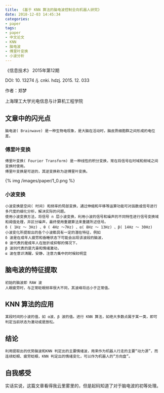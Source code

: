 ```yaml
---
title: 《基于 KNN 算法的脑电波控制全向机器人研究》
date: 2018-12-03 14:45:34
categories:
- paper
tags:
- paper
- 中文论文
- KNN
- 脑电波
- 傅里叶变换
- 小波分析
---
```

《信息技术》 2015年第12期

DOI: 10. 13274 /j. cnki. hdzj. 2015. 12. 033

作者：郑梦

上海理工大学光电信息与计算机工程学院

<!--more-->

## 文章中的闪光点

	脑电波( Brainwave) 是一种生物电现象，是大脑在活动时，脑皮质细胞群之间形成的电位差。
	
### 傅里叶变换

	傅里叶变换( Fourier Transform) 是一种线性的积分变换，常在将信号在时域和频域之间变换时使用。
	傅里叶变换是可逆的，其逆变换称为逆傅里叶变换。
	
{% img /images/paper/1_0.png %}

### 小波变换

	小波变换是空间( 时间) 和频率的局部变换，通过伸缩和平移等运算功能可对函数或信号进行多尺度的细化分析，解决实际的问题。
	使用小波变换方法，将信号 n 层小波变换，利用小波的信号和噪声的不同特性进行信号变换域和阈值处理，并区分噪声，最终使用重建算法来重建所述信号。
	δ ( 1Hz ～ 3Hz) 、θ ( 4Hz ～7Hz) 、α( 8Hz ～ 13Hz) 、β( 14Hz ～ 30Hz)
	小波变化所提取出的各个小波都具有一定的潜在特征，例如 
	δ 波是在成年人疲劳和昏睡状态下可能会出现该波段的脑波，
	θ 波代表的是成年人在挫折或抑郁的情况下，
	β 波则代表的是亢奋和情绪激动，
	α 波在意识清醒，安静，注意力集中的时候较明显

## 脑电波的特征提取

	初始的脑波即 RAW 波
	人眼疲劳时，与正常眨眼频率很大不同，其波峰将远小于正常值。
	
## KNN 算法的应用

	某段时间的小波的值，如 α波、β 波的值。进行 KNN 算法，如绝大多数点属于某一类，即可判定当前状态为激动或是放松。
	
## 结论

	利用提取出的优势脑波和KNN 判定出的主要情绪波，用来作为机器人行走的主要“动力源”，而连续眨眼、疲劳眨眼，KNN 判定出的情绪变化，可以作为机器人的“方向盘”。

## 自我感受

实话实说，这篇文章看得我云里雾里的，但是起码知道了对于脑电波的初等处理。


